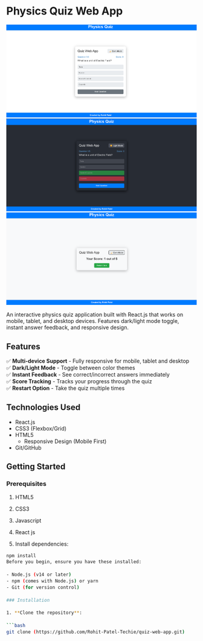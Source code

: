 # Physics Quiz Web App

![Quiz App Screenshot](image-01.png)
![Quiz App Screenshot](image-02.png)
![Quiz App Screenshot](image-03.png)

An interactive physics quiz application built with React.js that works on mobile, tablet, and desktop devices. Features dark/light mode toggle, instant answer feedback, and responsive design.

## Features

✅ **Multi-device Support** - Fully responsive for mobile, tablet and desktop  
✅ **Dark/Light Mode** - Toggle between color themes  
✅ **Instant Feedback** - See correct/incorrect answers immediately  
✅ **Score Tracking** - Tracks your progress through the quiz  
✅ **Restart Option** - Take the quiz multiple times  

## Technologies Used

- React.js
- CSS3 (Flexbox/Grid)
- HTML5
    - Responsive Design (Mobile First)
- Git/GitHub

## Getting Started

### Prerequisites

1. HTML5
2. CSS3
3. Javascript
4. React js

2. Install dependencies:
```bash
npm install
Before you begin, ensure you have these installed:

- Node.js (v14 or later)
- npm (comes with Node.js) or yarn
- Git (for version control)

### Installation

1. **Clone the repository**:

```bash
git clone (https://github.com/Rohit-Patel-Techie/quiz-web-app.git)
